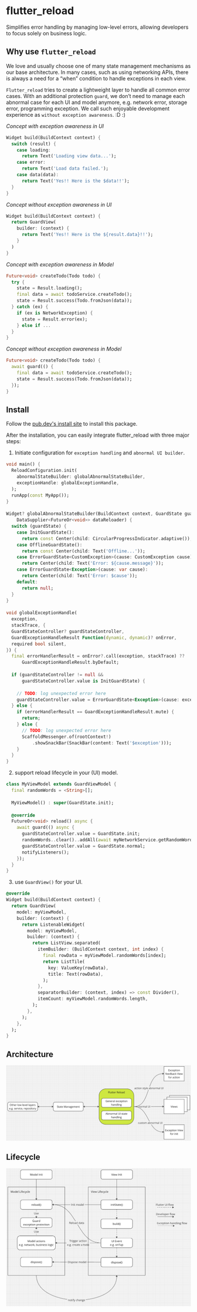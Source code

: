 # flutter_reload
Simplifies error handling by managing low-level errors, allowing developers to focus solely on business logic.

## Why use `flutter_reload`
We love and usually choose one of many state management mechanisms as our base architecture.
In many cases, such as using networking APIs, there is always a need for a “when” condition to handle exceptions in each view.

`Flutter_reload` tries to create a lightweight layer to handle all common error cases.
With an additional protection `guard`, we don’t need to manage each abnormal case for each UI and model anymore,
e.g. network error, storage error, programming exception.
We call such enjoyable development experience as `without exception awareness`. :D :)

*Concept with exception awareness in UI*
```dart
Widget build(BuildContext context) {
  switch (result) {
    case loading:
      return Text('Loading view data...');
    case error:
      return Text('Load data failed.');
    case data(data):
      return Text('Yes!! Here is the $data!!');
  }
}
```

*Concept without exception awareness in UI*
```dart
Widget build(BuildContext context) {
  return GuardView(
    builder: (context) {
      return Text('Yes!! Here is the ${result.data}!!');
    }
  )
}
```

*Concept with exception awareness in Model*
```dart
Future<void> createTodo(Todo todo) {
  try {
    state = Result.loading();
    final data = await todoService.createTodo();
    state = Result.success(Todo.fromJson(data));
  } catch (ex) {
    if (ex is NetworkException) {
      state = Result.error(ex);
    } else if ...
  }
}
```

*Concept without exception awareness in Model*
```dart
Future<void> createTodo(Todo todo) {
  await guard(() {
    final data = await todoService.createTodo();
    state = Result.success(Todo.fromJson(data));
  });
}
```

## Install
Follow the [pub.dev's install site](https://pub.dev/packages/flutter_reload/install) to install this package.

After the installation, you can easily integrate flutter_reload with three major steps:

1. Initiate configuration for `exception handling` and `abnormal UI builder`.

```dart
void main() {
  ReloadConfiguration.init(
    abnormalStateBuilder: globalAbnormalStateBuilder,
    exceptionHandle: globalExceptionHandle,
  );
  runApp(const MyApp());
}

Widget? globalAbnormalStateBuilder(BuildContext context, GuardState guardState,
    DataSupplier<FutureOr<void>> dataReloader) {
  switch (guardState) {
    case InitGuardState():
      return const Center(child: CircularProgressIndicator.adaptive());
    case OfflineGuardState():
      return const Center(child: Text('Offline...'));
    case ErrorGuardState<CustomException>(cause: CustomException cause):
      return Center(child: Text('Error: ${cause.message}'));
    case ErrorGuardState<Exception>(cause: var cause):
      return Center(child: Text('Error: $cause'));
    default:
      return null;
  }
}

void globalExceptionHandle(
  exception,
  stackTrace, {
  GuardStateController? guardStateController,
  GuardExceptionHandleResult Function(dynamic, dynamic)? onError,
  required bool silent,
}) {
  final errorHandlerResult = onError?.call(exception, stackTrace) ??
      GuardExceptionHandleResult.byDefault;

  if (guardStateController != null &&
      guardStateController.value is InitGuardState) {
    
    // TODO: log unexpected error here
    guardStateController.value = ErrorGuardState<Exception>(cause: exception);
  } else {
    if (errorHandlerResult == GuardExceptionHandleResult.mute) {
      return;
    } else {
      // TODO: log unexpected error here
      ScaffoldMessenger.of(rootContext!)
          .showSnackBar(SnackBar(content: Text('$exception')));
    }
  }
}
```

2. support reload lifecycle in your (UI) model.

```dart
class MyViewModel extends GuardViewModel {
  final randomWords = <String>[];

  MyViewModel() : super(GuardState.init);

  @override
  FutureOr<void> reload() async {
    await guard(() async {
      guardStateController.value = GuardState.init;
      randomWords..clear()..addAll(await myNetworkService.getRandomWordsFromServer());
      guardStateController.value = GuardState.normal;
      notifyListeners();
    });
  }
}
```

3. use `GuardView()` for your UI.

```dart
@override
Widget build(BuildContext context) {
  return GuardView(
    model: myViewModel,
    builder: (context) {
      return ListenableWidget(
        model: myViewModel,
        builder: (context) {
          return ListView.separated(
            itemBuilder: (BuildContext context, int index) {
              final rowData = myViewModel.randomWords[index];
              return ListTile(
                key: ValueKey(rowData),
                title: Text(rowData),
              );
            },
            separatorBuilder: (context, index) => const Divider(),
            itemCount: myViewModel.randomWords.length,
          );
        },
      );
    },
  );
}
```

## Architecture
![Architecture](resources/layer_design.png)

## Lifecycle
![Architecture](resources/lifecycle.png)
